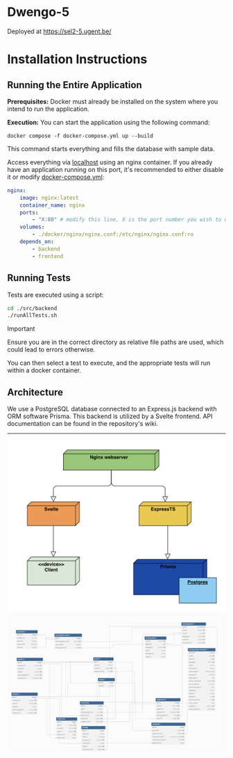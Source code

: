 # Dwengo-5

Deployed at https://sel2-5.ugent.be/

# Installation Instructions

## Running the Entire Application

**Prerequisites:** Docker must already be installed on the system where you intend to run the application.

**Execution:** You can start the application using the following command:

```
docker compose -f docker-compose.yml up --build
```

This command starts everything and fills the database with sample data.

Access everything via [localhost](http://localhost) using an nginx container. If you already have an application running on this port, it's recommended to either disable it or modify [docker-compose.yml](./docker-compose.yml):

```yml
nginx:
    image: nginx:latest
    container_name: nginx
    ports:
        - "X:80" # modify this line, X is the port number you wish to use
    volumes:
        - ./docker/nginx/nginx.conf:/etc/nginx/nginx.conf:ro
    depends_on:
        - backend
        - frontend
```

## Running Tests

Tests are executed using a script:

```sh
cd ./src/backend
./runAllTests.sh
```

> [!IMPORTANT]
> Ensure you are in the correct directory as relative file paths are used, which could lead to errors otherwise.

You can then select a test to execute, and the appropriate tests will run within a docker container.

## Architecture

We use a PostgreSQL database connected to an Express.js backend with ORM software Prisma. This backend is utilized by a Svelte frontend. API documentation can be found in the repository's wiki.

---

![image](doc/deployment.png)
![image](doc/databaseUML.png)
